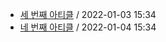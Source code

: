 - [세 번째 아티클](https://github.com/deep-diver/hf-daily-paper-newsletter/blob/main/archive/1/2022-01-03+third.yaml) / 2022-01-03 15:34
- [네 번째 아티클](https://github.com/deep-diver/hf-daily-paper-newsletter/blob/main/archive/1/2022-01-04+fourth.yaml) / 2022-01-04 15:34
